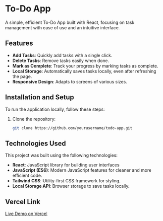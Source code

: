 # To-Do App

A simple, efficient To-Do App built with React, focusing on task management with ease of use and an intuitive interface.

## Features

- **Add Tasks**: Quickly add tasks with a single click.
- **Delete Tasks**: Remove tasks easily when done.
- **Mark as Complete**: Track your progress by marking tasks as complete.
- **Local Storage**: Automatically saves tasks locally, even after refreshing the page.
- **Responsive Design**: Adapts to screens of various sizes.

## Installation and Setup

To run the application locally, follow these steps:

1. Clone the repository:
   ```bash
   git clone https://github.com/yourusername/todo-app.git
   ```

## Technologies Used

This project was built using the following technologies:

- **React**: JavaScript library for building user interfaces
- **JavaScript (ES6)**: Modern JavaScript features for cleaner and more efficient code.
- **Tailwind CSS**: Utility-first CSS framework for styling.
- **Local Storage API**: Browser storage to save tasks locally.

## Vercel Link

[Live Demo on Vercel](to-do-list-reactjs-phi.vercel.app)
